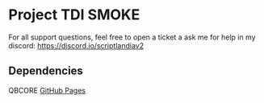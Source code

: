 # Project TDI SMOKE
For all support questions, feel free to open a ticket a ask me for help in my discord: https://discord.io/scriptlandiav2
## Dependencies
QBCORE [GitHub Pages]([https://pages.github.com/](https://github.com/qbcore-framework/qb-core))
